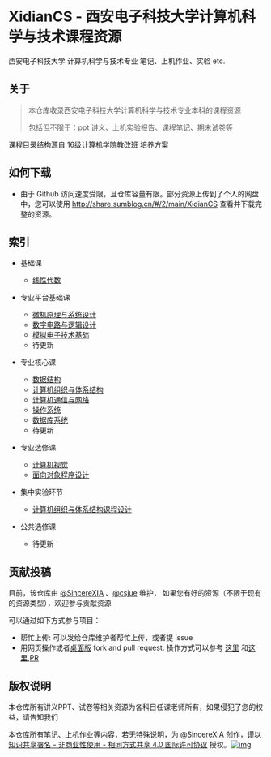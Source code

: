 # XidianCS - 西安电子科技大学计算机科学与技术课程资源

西安电子科技大学 计算机科学与技术专业 笔记、上机作业、实验 etc.

## 关于

> 本仓库收录西安电子科技大学计算机科学与技术专业本科的课程资源
>
> 包括但不限于：ppt 讲义、上机实验报告、课程笔记、期末试卷等

课程目录结构源自 16级计算机学院教改班 培养方案

## 如何下载

- 由于 Github 访问速度受限，且仓库容量有限。部分资源上传到了个人的网盘中，您可以使用 <http://share.sumblog.cn/#/2/main/XidianCS> 查看并下载完整的资源。


## 索引

- 基础课

  - [线性代数](/基础课/线性代数)
- 专业平台基础课

  - [微机原理与系统设计](/专业平台基础课/微机原理与系统设计/)
  - [数字电路与逻辑设计](/专业平台基础课/数字电路与逻辑设计/)
  - [模拟电子技术基础](专业平台基础课/模拟电子技术基础/)
  - 待更新
- 专业核心课

  - [数据结构](/专业核心课/数据结构/)
  - [计算机组织与体系结构](/专业核心课/计算机组织与体系结构/)
  - [计算机通信与网络](/专业核心课/计算机通信与网络/)
  - [操作系统](/专业核心课/操作系统/)
  - [数据库系统](/专业核心课/数据库系统/)
  - 待更新
- 专业选修课
  - [计算机视觉](专业选修课/计算机视觉/)
  - [面向对象程序设计](专业选修课/面向对象程序设计/)
- 集中实验环节
  - [计算机组织与体系结构课程设计](集中实验环节/计算机组织与体系结构课程设计)
- 公共选修课
  - 待更新

## 贡献投稿

目前，该仓库由 [@SincereXIA](https://github.com/SincereXIA/) 、[@csjue](https://github.com/csjue) 维护， 如果您有好的资源（不限于现有的资源类型），欢迎参与贡献资源

可以通过如下方式参与项目：

- 帮忙上传: 可以发给仓库维护者帮忙上传，或者提 issue
- 用网页操作或者[桌面版](https://desktop.github.com/) fork and pull request. 操作方式可以参考 [这里](https://blog.csdn.net/qq_29277155/article/details/51048990) 和[这里](https://blog.csdn.net/zhangw0_0/article/details/50667891),[PR](https://blog.csdn.net/huutu/article/details/51018317)

## 版权说明

本仓库所有讲义PPT、试卷等相关资源为各科目任课老师所有，如果侵犯了您的权益，请告知我们

本仓库所有笔记、上机作业等内容，若无特殊说明，为 [@SincereXIA](https://github.com/SincereXIA/) 创作，谨以[知识共享署名 - 非商业性使用 - 相同方式共享 4.0 国际许可协议](http://creativecommons.org/licenses/by-nc-sa/4.0/) 授权。[![img](https://camo.githubusercontent.com/d81c1a80f6c3d68d5f1a80b016db6802aa480411/68747470733a2f2f692e6372656174697665636f6d6d6f6e732e6f72672f6c2f62792d6e632d73612f342e302f38307831352e706e67)](https://camo.githubusercontent.com/d81c1a80f6c3d68d5f1a80b016db6802aa480411/68747470733a2f2f692e6372656174697665636f6d6d6f6e732e6f72672f6c2f62792d6e632d73612f342e302f38307831352e706e67)
